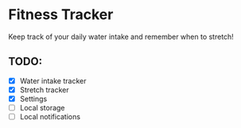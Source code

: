 # Fitness Tracker

Keep track of your daily water intake and remember when to stretch!

## TODO:

- [x] Water intake tracker
- [x] Stretch tracker
- [x] Settings
- [ ] Local storage
- [ ] Local notifications
